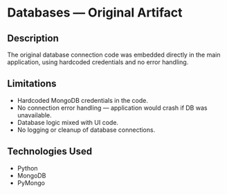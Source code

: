 # Databases — Original Artifact

## Description
The original database connection code was embedded directly in the main application, using hardcoded credentials and no error handling.

## Limitations
- Hardcoded MongoDB credentials in the code.
- No connection error handling — application would crash if DB was unavailable.
- Database logic mixed with UI code.
- No logging or cleanup of database connections.

## Technologies Used
- Python
- MongoDB
- PyMongo
